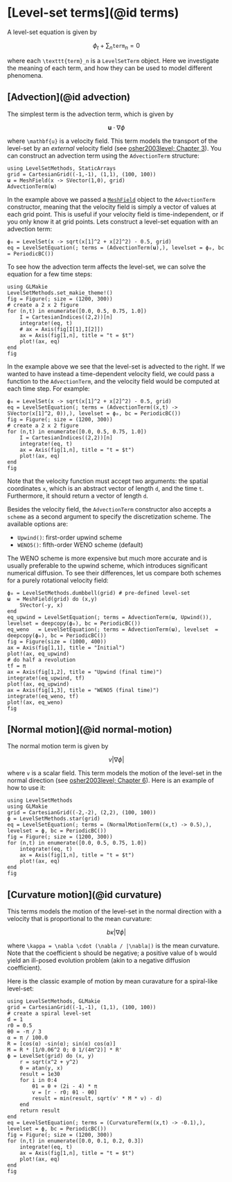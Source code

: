 # [Level-set terms](@id terms)

A level-set equation is given by

```math
  \phi_t + \sum_n \texttt{term}_n = 0
```

where each ``\texttt{term}_n`` is a `LevelSetTerm` object. Here we investigate the meaning
of each term, and how they can be used to model different phenomena.

## [Advection](@id advection)

The simplest term is the advection term, which is given by

```math
  \mathbf{u} \cdot \nabla \phi
```

where ``\mathbf{u}`` is a velocity field. This term models the transport of the level-set by
an *external* velocity field (see [osher2003level; Chapter 3](@cite)). You can construct an advection term using the `AdvectionTerm`
structure:

```@example advection-term
using LevelSetMethods, StaticArrays
grid = CartesianGrid((-1,-1), (1,1), (100, 100))
𝐮 = MeshField(x -> SVector(1,0), grid)
AdvectionTerm(𝐮)
```

In the example above we passed a [`MeshField`](@ref) object to the `AdvectionTerm`
constructor, meaning that the velocity field is simply a vector of values at each grid
point. This is useful if your velocity field is time-independent, or if you only know it at
grid points. Lets construct a level-set equation with an advection term:

```@example advection-term
ϕ₀ = LevelSet(x -> sqrt(x[1]^2 + x[2]^2) - 0.5, grid)
eq = LevelSetEquation(; terms = (AdvectionTerm(𝐮),), levelset = ϕ₀, bc = PeriodicBC())
```

To see how the advection term affects the level-set, we can solve the equation for a few
time steps:

```@example advection-term
using GLMakie
LevelSetMethods.set_makie_theme!()
fig = Figure(; size = (1200, 300))
# create a 2 x 2 figure
for (n,t) in enumerate([0.0, 0.5, 0.75, 1.0])
    I = CartesianIndices((2,2))[n]
    integrate!(eq, t)
    # ax = Axis(fig[I[1],I[2]])
    ax = Axis(fig[1,n], title = "t = $t")
    plot!(ax, eq)
end
fig
```

In the example above we see that the level-set is advected to the right. If we wanted to
have instead a time-dependent velocity field, we could pass a function to the
`AdvectionTerm`, and the velocity field would be computed at each time step. For example:

```@example advection-term
ϕ₀ = LevelSet(x -> sqrt(x[1]^2 + x[2]^2) - 0.5, grid)
eq = LevelSetEquation(; terms = (AdvectionTerm((x,t) -> SVector(x[1]^2, 0)),), levelset = ϕ₀, bc = PeriodicBC())
fig = Figure(; size = (1200, 300))
# create a 2 x 2 figure
for (n,t) in enumerate([0.0, 0.5, 0.75, 1.0])
    I = CartesianIndices((2,2))[n]
    integrate!(eq, t)
    ax = Axis(fig[1,n], title = "t = $t")
    plot!(ax, eq)
end
fig
```

Note that the velocity function must accept two arguments: the spatial coordinates `x`,
which is an abstract vector of length `d`, and the time `t`. Furthermore, it should return a
vector of length `d`.

Besides the velocity field, the `AdvectionTerm` constructor also accepts a `scheme` as a
second argument to specify the discretization scheme. The available options are:

- `Upwind()`: first-order upwind scheme
- `WENO5()`: fifth-order WENO scheme (default)

The WENO scheme is more expensive but much more accurate and is usually preferable to the
upwind scheme, which introduces significant numerical diffusion. To see their differences,
let us compare both schemes for a purely rotational velocity field:

```@example advection-term
ϕ₀ = LevelSetMethods.dumbbell(grid) # pre-defined level-set
𝐮  = MeshField(grid) do (x,y)
    SVector(-y, x)
end
eq_upwind = LevelSetEquation(; terms = AdvectionTerm(𝐮, Upwind()), levelset = deepcopy(ϕ₀), bc = PeriodicBC())
eq_weno   = LevelSetEquation(; terms = AdvectionTerm(𝐮), levelset  = deepcopy(ϕ₀), bc = PeriodicBC())
fig = Figure(size = (1000, 400))
ax = Axis(fig[1,1], title = "Initial")
plot!(ax, eq_upwind)
# do half a revolution
tf = π
ax = Axis(fig[1,2], title = "Upwind (final time)")
integrate!(eq_upwind, tf)
plot!(ax, eq_upwind)
ax = Axis(fig[1,3], title = "WENO5 (final time)")
integrate!(eq_weno, tf)
plot!(ax, eq_weno)
fig
```

## [Normal motion](@id normal-motion)

The normal motion term is given by

```math
  v |\nabla \phi|
```

where ``v`` is a scalar field. This term models the motion of the level-set in the normal
direction (see [osher2003level; Chapter 6](@cite)). Here is an example of how to use it:

```@example normal-motion-term
using LevelSetMethods
using GLMakie
grid = CartesianGrid((-2,-2), (2,2), (100, 100))
ϕ = LevelSetMethods.star(grid)
eq = LevelSetEquation(; terms = (NormalMotionTerm((x,t) -> 0.5),), levelset = ϕ, bc = PeriodicBC())
fig = Figure(; size = (1200, 300))
for (n,t) in enumerate([0.0, 0.5, 0.75, 1.0])
    integrate!(eq, t)
    ax = Axis(fig[1,n], title = "t = $t")
    plot!(ax, eq)
end
fig
```

## [Curvature motion](@id curvature)

This terms models the motion of the level-set in the normal direction with a velocity that
is proportional to the mean curvature:

```math
  b \kappa |\nabla \phi|
```

where ``\kappa = \nabla \cdot (\nabla / |\nabla|)`` is the mean curvature. Note that the
coefficient ``b`` should be negative; a positive value of ``b`` would yield an ill-posed
evolution problem (akin to a negative diffusion coefficient).

Here is the classic example of motion by mean curavature for a spiral-like level-set:

```@example curvature-term
using LevelSetMethods, GLMakie
grid = CartesianGrid((-1,-1), (1,1), (100, 100))
# create a spiral level-set
d = 1
r0 = 0.5
θ0 = -π / 3
α = π / 100.0
R = [cos(α) -sin(α); sin(α) cos(α)]
M = R * [1/0.06^2 0; 0 1/(4π^2)] * R'
ϕ = LevelSet(grid) do (x, y)
    r = sqrt(x^2 + y^2)
    θ = atan(y, x)
    result = 1e30
    for i in 0:4
        θ1 = θ + (2i - 4) * π
        v = [r - r0; θ1 - θ0]
        result = min(result, sqrt(v' * M * v) - d)
    end
    return result
end
eq = LevelSetEquation(; terms = (CurvatureTerm((x,t) -> -0.1),), levelset = ϕ, bc = PeriodicBC())
fig = Figure(; size = (1200, 300))
for (n,t) in enumerate([0.0, 0.1, 0.2, 0.3])
    integrate!(eq, t)
    ax = Axis(fig[1,n], title = "t = $t")
    plot!(ax, eq)
end
fig
```
